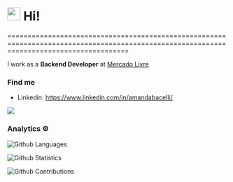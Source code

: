 
<h1><img src="https://emojis.slackmojis.com/emojis/images/1588262851/8816/meow_bread_appear.gif?1588262851" width="30"/> Hi! </h1>
==========================================================================================================================================

I work as a **Backend Developer** at [Mercado Livre](https://www.mercadolivre.com.br/)

### Find me 
- Linkedin: https://www.linkedin.com/in/amandabacelli/

![](http://estruyf-github.azurewebsites.net/api/VisitorHit?user=amandabacelli&repo=amandabacelli&countColorcountColor)

### Analytics ⚙️

![Github Languages](https://github-readme-stats.vercel.app/api/top-langs/?username=amandabacelli&layout=compact&count_private=true)

![Github Statistics](https://github-readme-stats.vercel.app/api/?username=amandabacelli&count_private=true&show_icons=true)

![Github Contributions](https://github-readme-streak-stats.herokuapp.com/?user=amandabacelli&hide_border=true)
